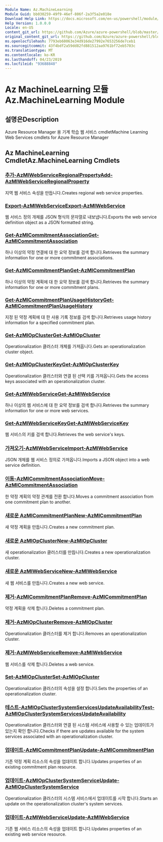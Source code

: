 ```yaml
---
Module Name: Az.MachineLearning
Module Guid: bb030259-49f9-46ef-806f-2a3f5a2e018e
Download Help Link: https://docs.microsoft.com/en-us/powershell/module/az.machinelearning
Help Version: 1.0.0.0
Locale: en-US
content_git_url: https://github.com/Azure/azure-powershell/blob/master/src/MachineLearning/MachineLearning/help/Az.MachineLearning.md
original_content_git_url: https://github.com/Azure/azure-powershell/blob/master/src/MachineLearning/MachineLearning/help/Az.MachineLearning.md
ms.openlocfilehash: 7793eb60063e34d916de27992e7653256de7ceb1
ms.sourcegitcommit: 43f4bdf2a59dd82fd881512aa9761bf72eb5703c
ms.translationtype: MT
ms.contentlocale: ko-KR
ms.lasthandoff: 04/23/2019
ms.locfileid: "93688848"
---
```

# <span data-ttu-id="3e022-101">Az MachineLearning 모듈</span><span class="sxs-lookup"><span data-stu-id="3e022-101">Az.MachineLearning Module</span></span>
## <span data-ttu-id="3e022-102">설명은</span><span class="sxs-lookup"><span data-stu-id="3e022-102">Description</span></span>
<span data-ttu-id="3e022-103">Azure Resource Manager 용 기계 학습 웹 서비스 cmdlet</span><span class="sxs-lookup"><span data-stu-id="3e022-103">Machine Learning Web Services cmdlets for Azure Resource Manager</span></span>

## <span data-ttu-id="3e022-104">Az MachineLearning Cmdlet</span><span class="sxs-lookup"><span data-stu-id="3e022-104">Az.MachineLearning Cmdlets</span></span>
### [<span data-ttu-id="3e022-105">추가-AzMlWebServiceRegionalProperty</span><span class="sxs-lookup"><span data-stu-id="3e022-105">Add-AzMlWebServiceRegionalProperty</span></span>](Add-AzMlWebServiceRegionalProperty.md)
<span data-ttu-id="3e022-106">지역 웹 서비스 속성을 만듭니다.</span><span class="sxs-lookup"><span data-stu-id="3e022-106">Creates regional web service properties.</span></span>

### [<span data-ttu-id="3e022-107">Export-AzMlWebService</span><span class="sxs-lookup"><span data-stu-id="3e022-107">Export-AzMlWebService</span></span>](Export-AzMlWebService.md)
<span data-ttu-id="3e022-108">웹 서비스 정의 개체를 JSON 형식의 문자열로 내보냅니다.</span><span class="sxs-lookup"><span data-stu-id="3e022-108">Exports the web service definition object as a JSON formatted string.</span></span>

### [<span data-ttu-id="3e022-109">Get-AzMlCommitmentAssociation</span><span class="sxs-lookup"><span data-stu-id="3e022-109">Get-AzMlCommitmentAssociation</span></span>](Get-AzMlCommitmentAssociation.md)
<span data-ttu-id="3e022-110">하나 이상의 약정 연결에 대 한 요약 정보를 검색 합니다.</span><span class="sxs-lookup"><span data-stu-id="3e022-110">Retrieves the summary information for one or more commitment associations.</span></span>

### [<span data-ttu-id="3e022-111">Get-AzMlCommitmentPlan</span><span class="sxs-lookup"><span data-stu-id="3e022-111">Get-AzMlCommitmentPlan</span></span>](Get-AzMlCommitmentPlan.md)
<span data-ttu-id="3e022-112">하나 이상의 약정 계획에 대 한 요약 정보를 검색 합니다.</span><span class="sxs-lookup"><span data-stu-id="3e022-112">Retrieves the summary information for one or more commitment plans.</span></span>

### [<span data-ttu-id="3e022-113">Get-AzMlCommitmentPlanUsageHistory</span><span class="sxs-lookup"><span data-stu-id="3e022-113">Get-AzMlCommitmentPlanUsageHistory</span></span>](Get-AzMlCommitmentPlanUsageHistory.md)
<span data-ttu-id="3e022-114">지정 된 약정 계획에 대 한 사용 기록 정보를 검색 합니다.</span><span class="sxs-lookup"><span data-stu-id="3e022-114">Retrieves usage history information for a specified commitment plan.</span></span>

### [<span data-ttu-id="3e022-115">Get-AzMlOpCluster</span><span class="sxs-lookup"><span data-stu-id="3e022-115">Get-AzMlOpCluster</span></span>](Get-AzMlOpCluster.md)
<span data-ttu-id="3e022-116">Operationalization 클러스터 개체를 가져옵니다.</span><span class="sxs-lookup"><span data-stu-id="3e022-116">Gets an operationalization cluster object.</span></span>

### [<span data-ttu-id="3e022-117">Get-AzMlOpClusterKey</span><span class="sxs-lookup"><span data-stu-id="3e022-117">Get-AzMlOpClusterKey</span></span>](Get-AzMlOpClusterKey.md)
<span data-ttu-id="3e022-118">Operationalization 클러스터와 연결 된 선택 키를 가져옵니다.</span><span class="sxs-lookup"><span data-stu-id="3e022-118">Gets the access keys associated with an operationalization cluster.</span></span>

### [<span data-ttu-id="3e022-119">Get-AzMlWebService</span><span class="sxs-lookup"><span data-stu-id="3e022-119">Get-AzMlWebService</span></span>](Get-AzMlWebService.md)
<span data-ttu-id="3e022-120">하나 이상의 웹 서비스에 대 한 요약 정보를 검색 합니다.</span><span class="sxs-lookup"><span data-stu-id="3e022-120">Retrieves the summary information for one or more web services.</span></span>

### [<span data-ttu-id="3e022-121">Get-AzMlWebServiceKey</span><span class="sxs-lookup"><span data-stu-id="3e022-121">Get-AzMlWebServiceKey</span></span>](Get-AzMlWebServiceKey.md)
<span data-ttu-id="3e022-122">웹 서비스의 키를 검색 합니다.</span><span class="sxs-lookup"><span data-stu-id="3e022-122">Retrieves the web service's keys.</span></span>

### [<span data-ttu-id="3e022-123">가져오기-AzMlWebService</span><span class="sxs-lookup"><span data-stu-id="3e022-123">Import-AzMlWebService</span></span>](Import-AzMlWebService.md)
<span data-ttu-id="3e022-124">JSON 개체를 웹 서비스 정의로 가져옵니다.</span><span class="sxs-lookup"><span data-stu-id="3e022-124">Imports a JSON object into a web service definition.</span></span>

### [<span data-ttu-id="3e022-125">이동-AzMlCommitmentAssociation</span><span class="sxs-lookup"><span data-stu-id="3e022-125">Move-AzMlCommitmentAssociation</span></span>](Move-AzMlCommitmentAssociation.md)
<span data-ttu-id="3e022-126">한 약정 계획의 약정 관계를 전환 합니다.</span><span class="sxs-lookup"><span data-stu-id="3e022-126">Moves a commitment association from one commitment plan to another.</span></span>

### [<span data-ttu-id="3e022-127">새로운 AzMlCommitmentPlan</span><span class="sxs-lookup"><span data-stu-id="3e022-127">New-AzMlCommitmentPlan</span></span>](New-AzMlCommitmentPlan.md)
<span data-ttu-id="3e022-128">새 약정 계획을 만듭니다.</span><span class="sxs-lookup"><span data-stu-id="3e022-128">Creates a new commitment plan.</span></span>

### [<span data-ttu-id="3e022-129">새로운 AzMlOpCluster</span><span class="sxs-lookup"><span data-stu-id="3e022-129">New-AzMlOpCluster</span></span>](New-AzMlOpCluster.md)
<span data-ttu-id="3e022-130">새 operationalization 클러스터를 만듭니다.</span><span class="sxs-lookup"><span data-stu-id="3e022-130">Creates a new operationalization cluster.</span></span>

### [<span data-ttu-id="3e022-131">새로운 AzMlWebService</span><span class="sxs-lookup"><span data-stu-id="3e022-131">New-AzMlWebService</span></span>](New-AzMlWebService.md)
<span data-ttu-id="3e022-132">새 웹 서비스를 만듭니다.</span><span class="sxs-lookup"><span data-stu-id="3e022-132">Creates a new web service.</span></span>

### [<span data-ttu-id="3e022-133">제거-AzMlCommitmentPlan</span><span class="sxs-lookup"><span data-stu-id="3e022-133">Remove-AzMlCommitmentPlan</span></span>](Remove-AzMlCommitmentPlan.md)
<span data-ttu-id="3e022-134">약정 계획을 삭제 합니다.</span><span class="sxs-lookup"><span data-stu-id="3e022-134">Deletes a commitment plan.</span></span>

### [<span data-ttu-id="3e022-135">제거-AzMlOpCluster</span><span class="sxs-lookup"><span data-stu-id="3e022-135">Remove-AzMlOpCluster</span></span>](Remove-AzMlOpCluster.md)
<span data-ttu-id="3e022-136">Operationalization 클러스터를 제거 합니다.</span><span class="sxs-lookup"><span data-stu-id="3e022-136">Removes an operationalization cluster.</span></span>

### [<span data-ttu-id="3e022-137">제거-AzMlWebService</span><span class="sxs-lookup"><span data-stu-id="3e022-137">Remove-AzMlWebService</span></span>](Remove-AzMlWebService.md)
<span data-ttu-id="3e022-138">웹 서비스를 삭제 합니다.</span><span class="sxs-lookup"><span data-stu-id="3e022-138">Deletes a web service.</span></span>

### [<span data-ttu-id="3e022-139">Set-AzMlOpCluster</span><span class="sxs-lookup"><span data-stu-id="3e022-139">Set-AzMlOpCluster</span></span>](Set-AzMlOpCluster.md)
<span data-ttu-id="3e022-140">Operationalization 클러스터의 속성을 설정 합니다.</span><span class="sxs-lookup"><span data-stu-id="3e022-140">Sets the properties of an operationalization cluster.</span></span>

### [<span data-ttu-id="3e022-141">테스트-AzMlOpClusterSystemServicesUpdateAvailability</span><span class="sxs-lookup"><span data-stu-id="3e022-141">Test-AzMlOpClusterSystemServicesUpdateAvailability</span></span>](Test-AzMlOpClusterSystemServicesUpdateAvailability.md)
<span data-ttu-id="3e022-142">Operationalization 클러스터와 연결 된 시스템 서비스에 사용할 수 있는 업데이트가 있는지 확인 합니다.</span><span class="sxs-lookup"><span data-stu-id="3e022-142">Checks if there are updates available for the system services associated with an operationalization cluster.</span></span>

### [<span data-ttu-id="3e022-143">업데이트-AzMlCommitmentPlan</span><span class="sxs-lookup"><span data-stu-id="3e022-143">Update-AzMlCommitmentPlan</span></span>](Update-AzMlCommitmentPlan.md)
<span data-ttu-id="3e022-144">기존 약정 계획 리소스의 속성을 업데이트 합니다.</span><span class="sxs-lookup"><span data-stu-id="3e022-144">Updates properties of an existing commitment plan resource.</span></span>

### [<span data-ttu-id="3e022-145">업데이트-AzMlOpClusterSystemService</span><span class="sxs-lookup"><span data-stu-id="3e022-145">Update-AzMlOpClusterSystemService</span></span>](Update-AzMlOpClusterSystemService.md)
<span data-ttu-id="3e022-146">Operationalization 클러스터의 시스템 서비스에서 업데이트를 시작 합니다.</span><span class="sxs-lookup"><span data-stu-id="3e022-146">Starts an update on the operationalization cluster's system services.</span></span>

### [<span data-ttu-id="3e022-147">업데이트-AzMlWebService</span><span class="sxs-lookup"><span data-stu-id="3e022-147">Update-AzMlWebService</span></span>](Update-AzMlWebService.md)
<span data-ttu-id="3e022-148">기존 웹 서비스 리소스의 속성을 업데이트 합니다.</span><span class="sxs-lookup"><span data-stu-id="3e022-148">Updates properties of an existing web service resource.</span></span>


